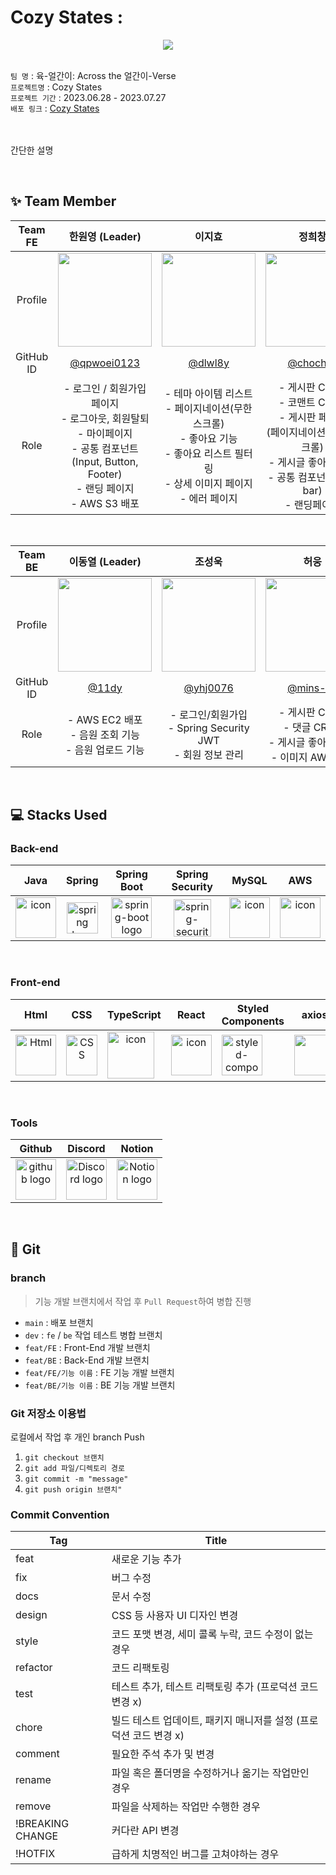 # Cozy States : 
<div align="center" >
  <img src="https://cdn.discordapp.com/attachments/1123250166535835670/1134016444108116078/image.png"   />
</div>


<br>

 `팀 명` : 육-얼간이: Across the 얼간이-Verse <br>
 `프로젝트명` : Cozy States  <br>
 `프로젝트 기간` : 2023.06.28 - 2023.07.27  <br>
 `배포 링크` : [Cozy States](http://cozystates.com/)
 
 <br><br>
간단한 설명

<br>

## ✨ Team Member
|  Team FE  |  한원영 (Leader) |   이지효   |    정희창    |
| :-------: | :------------------------------------------------------------------------------------------------------------------------------: | :-----------------------------------------------------------------------------------------------------------------------: | :-----------------------------------------------------------------------------------------------------------------------: |
| Profile |<img width="150" src="https://avatars.githubusercontent.com/u/52683129?v=4">| <img width="150" src="https://avatars.githubusercontent.com/u/91511828?v=4"> |<img width=150 src="https://avatars.githubusercontent.com/u/104323906?v=4">
| GitHub ID |  [@qpwoei0123](https://github.com/qpwoei0123) | [@dlwl8y](https://github.com/dlwl8y) |  [@chochojj](https://github.com/chochojj) |
|   Role    |                                                                              - 로그인 / 회원가입 페이지 <br> - 로그아웃, 회원탈퇴 <br> - 마이페이지 <br> - 공통 컴포넌트 <br> (Input, Button, Footer) <br> - 랜딩 페이지 <br> - AWS S3 배포 <br>                                                  |        - 테마 아이템 리스트 <br> - 페이지네이션(무한 스크롤) <br> - 좋아요 기능 <br> - 좋아요 리스트 필터링 <br> - 상세 이미지 페이지 <br> - 에러 페이지                                                                                                                |                                               - 게시판 CRUD    <br>- 코맨트 CRUD <br> - 게시판 페이징 <br>(페이지네이션, 무한스크롤) <br> - 게시글 좋아요 기능 <br> - 공통 컴포넌트(Nav bar) <br> - 랜딩페이지      <br>                                                                  |

<br>

|  Team BE  |   이동열 (Leader)  |  조성욱  | 허웅    |
| :-------: | :-------------------------------------------------------------------------------------------------------------------------------: | :------------------------------------------------------------------------------------------------------------------------------: | :-----------------------------------------------------------------------------------------------------------------------: |
| Profile |<img width="150" src="https://avatars.githubusercontent.com/u/117034592?v=4"> |<img width="150" src="https://avatars.githubusercontent.com/u/70518135?v=4"> | <img width="150" src="https://avatars.githubusercontent.com/u/113077033?v=4"> 
| GitHub ID | [@11dy](https://github.com/11dy) |  [@yhj0076](https://github.com/yhj0076) | [@mins-git](https://github.com/mins-git) |
|   Role    |                - AWS EC2 배포 <br> - 음원 조회 기능  <br> - 음원 업로드 기능                                                           |                       - 로그인/회원가입 <br> - Spring Security JWT <br> - 회원 정보 관리                                                                            |                                              - 게시판 CRUD <br> - 댓글 CRUD <br> - 게시글 좋아요 기능 <br> - 이미지 AWS 저장                                         |


<br>

## 💻 Stacks Used
### Back-end
|   Java   |   Spring   |   Spring Boot   |   Spring Security   |   MySQL   |   AWS   | 
| :----------------------------------------------------------: | :----------------------------------------------------------: | :----------------------------------------------------------: | :----------------------------------------------------------: | :----------------------------------------------------------: | :----------------------------------------------------------: |
| <div style="display: flex; align-items: flex-start;"><img src="https://techstack-generator.vercel.app/java-icon.svg" alt="icon" width="65" height="65" /></div> | <img alt="spring logo" src="https://www.vectorlogo.zone/logos/springio/springio-icon.svg" height="50" width="50" > | <img alt="spring-boot logo" src="https://t1.daumcdn.net/cfile/tistory/27034D4F58E660F616" width="65" height="65" > |  <img alt="spring-security logo" width="60px" src="https://camo.githubusercontent.com/923e99a57f8a456fdade5f65b35ada254be277612ddc991afb702d8dfd880d4f/68747470733a2f2f63646e2e73696d706c6569636f6e732e6f72672f737072696e677365637572697479" width="85" height=auto > | <div style="display: flex; align-items: flex-start;"><img src="https://techstack-generator.vercel.app/mysql-icon.svg" alt="icon" width="65" height="65" /></div> | <div style="display: flex; align-items: flex-start;"><img src="https://techstack-generator.vercel.app/aws-icon.svg" alt="icon" width="65" height="65" /></div> | 


</br>

### Front-end
|     Html     |     CSS     |     TypeScript     |     React    |     Styled<br>Components     |     axios     |      esLint     | React Query |
| :----------------------------------------------------------: | :----------------------------------------------------------: | :----------------------------------------------------------: | :----------------------------------------------------------: | :----------------------------------------------------------: | :----------------------------------------------------------: | :----------------------------------------------------------:|:----------------------------------------------------------: |
| <img alt="Html" src ="https://upload.wikimedia.org/wikipedia/commons/thumb/6/61/HTML5_logo_and_wordmark.svg/440px-HTML5_logo_and_wordmark.svg.png" width="65" height="65" /> | <div style="display: flex; align-items: flex-start;"><img src="https://user-images.githubusercontent.com/111227745/210204643-4c3d065c-59ec-481d-ac13-cea795730835.png" alt="CSS" width="50" height="65" /></div> | <div style="display: flex; align-items: flex-start;"><img src="https://techstack-generator.vercel.app/ts-icon.svg" alt="icon" width="75" height="75" /></div> | <div style="display: flex; align-items: flex-start;"><img src="https://techstack-generator.vercel.app/react-icon.svg" alt="icon" width="65" height="65" /></div> | <div style="display: flex; align-items: flex-start;"><img src="https://styled-components.com/logo.png" alt="styled-components icon" width="65" height="65" /></div> | <div style="display: flex; align-items: flex-start;"><img src="https://axios-http.com/assets/logo.svg" width="65" height="65"/></div> | <div style="display: flex; align-items: flex-start;"><img src="https://img.shields.io/badge/ESLint-4B32C3?style=for-the-badge&logo=ESLint&logoColor=white" width="100" height="65" /></div> |<img src="https://images.velog.io/images/woohm402/post/57671ac6-0481-4529-9ed8-eec5d4a2b46a/emblem-light-628080660fddb35787ff6c77e97ca43e.svg" width="75" height="75"/>           |


</br>

### Tools
| Github | Discord | Notion | 
| :--------: | :--------: | :------: |
| <img alt="github logo" src="https://techstack-generator.vercel.app/github-icon.svg" width="65" height="65"> | <img alt="Discord logo" src="https://assets-global.website-files.com/6257adef93867e50d84d30e2/62595384e89d1d54d704ece7_3437c10597c1526c3dbd98c737c2bcae.svg" height="65" width="65"> | <img alt="Notion logo" src="https://www.notion.so/cdn-cgi/image/format=auto,width=640,quality=100/front-static/shared/icons/notion-app-icon-3d.png" height="65" width="65"> |

</br>


## 🌱 Git
### branch
> 기능 개발 브랜치에서 작업 후 `Pull Request`하여 병합 진행
- `main` : 배포 브랜치
- `dev` : `fe` / `be` 작업 테스트 병합 브랜치
- `feat/FE` : Front-End 개발 브랜치
- `feat/BE` : Back-End 개발 브랜치
- `feat/FE/기능 이름` : FE 기능 개발 브랜치
- `feat/BE/기능 이름` : BE 기능 개발 브랜치

### Git 저장소 이용법 
로컬에서 작업 후 개인 branch Push
1. `git checkout 브랜치`
2. `git add 파일/디렉토리 경로`
3. `git commit -m "message"`
4. `git push origin 브랜치"`

### Commit Convention

Tag | Title
-- | --
feat | 새로운 기능 추가
fix | 버그 수정
docs | 문서 수정
design | CSS 등 사용자 UI 디자인 변경
style | 코드 포맷 변경, 세미 콜록 누락, 코드 수정이 없는 경우
refactor | 코드 리팩토링
test | 테스트 추가, 테스트 리팩토링 추가 (프로덕션 코드 변경 x)
chore | 빌드 테스트 업데이트, 패키지 매니저를 설정 (프로덕션 코드 변경 x)
comment | 필요한 주석 추가 및 변경
rename | 파일 혹은 폴더명을 수정하거나 옮기는 작업만인 경우
remove | 파일을 삭제하는 작업만 수행한 경우
!BREAKING CHANGE | 커다란 API 변경
!HOTFIX | 급하게 치명적인 버그를 고쳐야하는 경우
